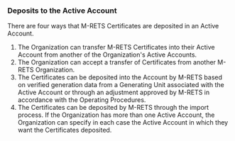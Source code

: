 ### Deposits to the Active Account

There are four ways that M-RETS Certificates are deposited in an Active Account.

1. The Organization can transfer M-RETS Certificates into their Active Account from another of the Organization&#39;s Active Accounts.
2. The Organization can accept a transfer of Certificates from another M-RETS Organization.
3. The Certificates can be deposited into the Account by M-RETS based on verified generation data from a Generating Unit associated with the Active Account or through an adjustment approved by M-RETS in accordance with the Operating Procedures.
4. The Certificates can be deposited by M-RETS through the import process. If the Organization has more than one Active Account, the Organization can specify in each case the Active Account in which they want the Certificates deposited.
